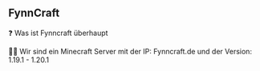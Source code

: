 ## FynnCraft

❓ Was ist Fynncraft überhaupt

👩‍🔧 Wir sind ein Minecraft Server mit der IP: Fynncraft.de und der Version: 1.19.1 - 1.20.1


